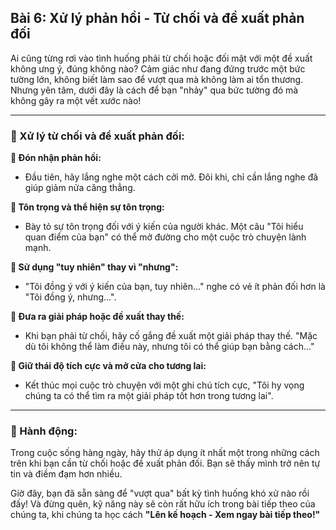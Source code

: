 ## Bài 6: Xử lý phản hồi - Từ chối và đề xuất phản đối

Ai cũng từng rơi vào tình huống phải từ chối hoặc đối mặt với một đề xuất không ưng ý, đúng không nào? Cảm giác như đang đứng trước một bức tường lớn, không biết làm sao để vượt qua mà không làm ai tổn thương. Nhưng yên tâm, dưới đây là cách để bạn "nhảy" qua bức tường đó mà không gây ra một vết xước nào!

---

### 📌 Xử lý từ chối và đề xuất phản đối:

**🔹 Đón nhận phản hồi:**
- Đầu tiên, hãy lắng nghe một cách cởi mở. Đôi khi, chỉ cần lắng nghe đã giúp giảm nửa căng thẳng.

**🔹 Tôn trọng và thể hiện sự tôn trọng:**
- Bày tỏ sự tôn trọng đối với ý kiến của người khác. Một câu "Tôi hiểu quan điểm của bạn" có thể mở đường cho một cuộc trò chuyện lành mạnh.

**🔹 Sử dụng "tuy nhiên" thay vì "nhưng":**
- "Tôi đồng ý với ý kiến của bạn, tuy nhiên..." nghe có vẻ ít phản đối hơn là "Tôi đồng ý, nhưng...".

**🔹 Đưa ra giải pháp hoặc đề xuất thay thế:**
- Khi bạn phải từ chối, hãy cố gắng đề xuất một giải pháp thay thế. "Mặc dù tôi không thể làm điều này, nhưng tôi có thể giúp bạn bằng cách..."

**🔹 Giữ thái độ tích cực và mở cửa cho tương lai:**
- Kết thúc mọi cuộc trò chuyện với một ghi chú tích cực, "Tôi hy vọng chúng ta có thể tìm ra một giải pháp tốt hơn trong tương lai".

---

### 🚀 Hành động:

Trong cuộc sống hàng ngày, hãy thử áp dụng ít nhất một trong những cách trên khi bạn cần từ chối hoặc đề xuất phản đối. Bạn sẽ thấy mình trở nên tự tin và điềm đạm hơn nhiều.

Giờ đây, bạn đã sẵn sàng để "vượt qua" bất kỳ tình huống khó xử nào rồi đấy! Và đừng quên, kỹ năng này sẽ còn rất hữu ích trong bài tiếp theo của chúng ta, khi chúng ta học cách **"Lên kế hoạch - Xem ngay bài tiếp theo!"**